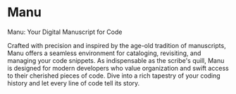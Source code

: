 # Manu
Manu: Your Digital Manuscript for Code

Crafted with precision and inspired by the age-old tradition of manuscripts, Manu offers a seamless environment for cataloging, revisiting, and managing your code snippets. As indispensable as the scribe's quill, Manu is designed for modern developers who value organization and swift access to their cherished pieces of code. Dive into a rich tapestry of your coding history and let every line of code tell its story.
